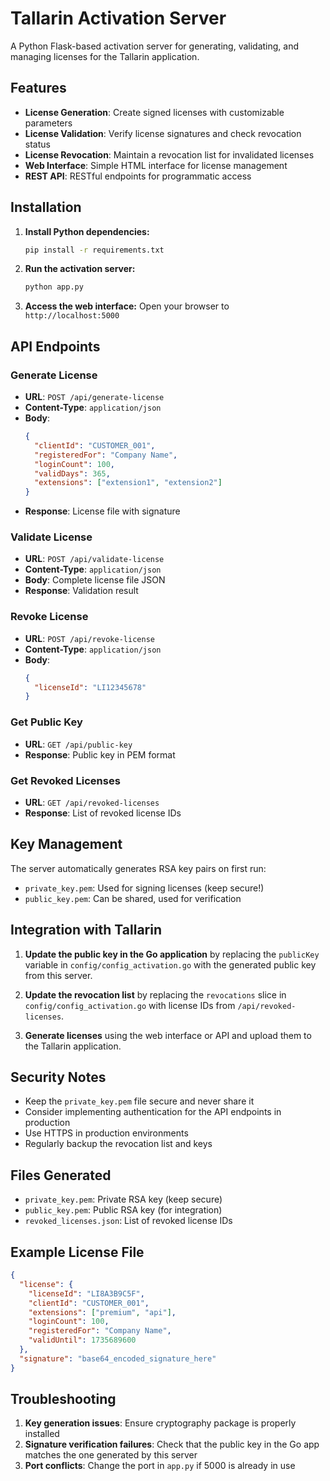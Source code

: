 # Tallarin Activation Server

A Python Flask-based activation server for generating, validating, and managing licenses for the Tallarin application.

## Features

- **License Generation**: Create signed licenses with customizable parameters
- **License Validation**: Verify license signatures and check revocation status
- **License Revocation**: Maintain a revocation list for invalidated licenses
- **Web Interface**: Simple HTML interface for license management
- **REST API**: RESTful endpoints for programmatic access

## Installation

1. **Install Python dependencies:**
   ```bash
   pip install -r requirements.txt
   ```

2. **Run the activation server:**
   ```bash
   python app.py
   ```

3. **Access the web interface:**
   Open your browser to `http://localhost:5000`

## API Endpoints

### Generate License
- **URL**: `POST /api/generate-license`
- **Content-Type**: `application/json`
- **Body**:
  ```json
  {
    "clientId": "CUSTOMER_001",
    "registeredFor": "Company Name",
    "loginCount": 100,
    "validDays": 365,
    "extensions": ["extension1", "extension2"]
  }
  ```
- **Response**: License file with signature

### Validate License
- **URL**: `POST /api/validate-license`
- **Content-Type**: `application/json`
- **Body**: Complete license file JSON
- **Response**: Validation result

### Revoke License
- **URL**: `POST /api/revoke-license`
- **Content-Type**: `application/json`
- **Body**:
  ```json
  {
    "licenseId": "LI12345678"
  }
  ```

### Get Public Key
- **URL**: `GET /api/public-key`
- **Response**: Public key in PEM format

### Get Revoked Licenses
- **URL**: `GET /api/revoked-licenses`
- **Response**: List of revoked license IDs

## Key Management

The server automatically generates RSA key pairs on first run:
- `private_key.pem`: Used for signing licenses (keep secure!)
- `public_key.pem`: Can be shared, used for verification

## Integration with Tallarin

1. **Update the public key in the Go application** by replacing the `publicKey` variable in `config/config_activation.go` with the generated public key from this server.

2. **Update the revocation list** by replacing the `revocations` slice in `config/config_activation.go` with license IDs from `/api/revoked-licenses`.

3. **Generate licenses** using the web interface or API and upload them to the Tallarin application.

## Security Notes

- Keep the `private_key.pem` file secure and never share it
- Consider implementing authentication for the API endpoints in production
- Use HTTPS in production environments
- Regularly backup the revocation list and keys

## Files Generated

- `private_key.pem`: Private RSA key (keep secure)
- `public_key.pem`: Public RSA key (for integration)
- `revoked_licenses.json`: List of revoked license IDs

## Example License File

```json
{
  "license": {
    "licenseId": "LI8A3B9C5F",
    "clientId": "CUSTOMER_001", 
    "extensions": ["premium", "api"],
    "loginCount": 100,
    "registeredFor": "Company Name",
    "validUntil": 1735689600
  },
  "signature": "base64_encoded_signature_here"
}
```

## Troubleshooting

1. **Key generation issues**: Ensure cryptography package is properly installed
2. **Signature verification failures**: Check that the public key in the Go app matches the one generated by this server
3. **Port conflicts**: Change the port in `app.py` if 5000 is already in use